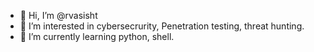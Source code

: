 - 👋 Hi, I’m @rvasisht
- 👀 I’m interested in cybersecrurity, Penetration testing, threat hunting.
- 🌱 I’m currently learning python, shell.

<!---
rvasisht/rvasisht is a ✨ special ✨ repository because its `README.md` (this file) appears on your GitHub profile.
You can click the Preview link to take a look at your changes.
--->

